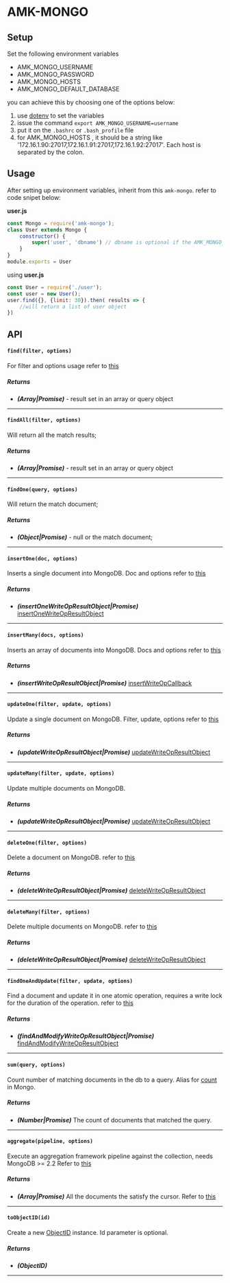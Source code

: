 # AMK-MONGO

## Setup
Set the following environment variables
- AMK_MONGO_USERNAME
- AMK_MONGO_PASSWORD
- AMK_MONGO_HOSTS
- AMK_MONGO_DEFAULT_DATABASE

you can achieve this by choosing one of the options below:
1. use [dotenv](https://github.com/motdotla/dotenv) to set the variables
2. issue the command ``` export AMK_MONGO_USERNAME=username ```
3. put it on the ``` .bashrc ``` or ```.bash_profile``` file
4. for AMK_MONGO_HOSTS , it should be a string like '172.16.1.90:27017,172.16.1.91:27017,172.16.1.92:27017'. Each host is separated by the colon.

## Usage

After setting up environment variables, inherit from this `amk-mongo`. refer to code snipet below:

**user.js**
```js
const Mongo = require('amk-mongo');
class User extends Mongo {
    constructor() {
        super('user', 'dbname') // dbname is optional if the AMK_MONGO_DEFAULT_DATABASE has been set.
    }
}
module.exports = User
```

using **user.js**
```js
const User = require('./user');
const user = new User();
user.find({}, {limit: 30}).then( results => {
    //will return a list of user object
})
```

## API

#### ```find(filter, options)```
For filter and options usage refer to [this](http://mongodb.github.io/node-mongodb-native/3.0/api/Collection.html#find)

##### Returns
* **_(Array|Promise)_** - result set in an array or query object
---
#### ```findAll(filter, options)```
Will return all the match results;
##### Returns
* **_(Array|Promise)_** - result set in an array or query object
---
#### ```findOne(query, options)```
Will return the match document;
##### Returns
* **_(Object|Promise)_** - null or the match document;
---
#### ```insertOne(doc, options)```
Inserts a single document into MongoDB. Doc and options refer to [this](http://mongodb.github.io/node-mongodb-native/3.0/api/Collection.html#insertOne)
##### Returns
* **_(insertOneWriteOpResultObject|Promise)_** [insertOneWriteOpResultObject](http://mongodb.github.io/node-mongodb-native/3.0/api/Collection.html#~insertOneWriteOpResult)
---
#### ```insertMany(docs, options)```
Inserts an array of documents into MongoDB. Docs and options refer to [this](http://mongodb.github.io/node-mongodb-native/3.0/api/Collection.html#insertMany)
##### Returns
* **_(insertWriteOpResultObject|Promise)_** [insertWriteOpCallback](http://mongodb.github.io/node-mongodb-native/3.0/api/Collection.html#~insertWriteOpResult)
---
#### ```updateOne(filter, update, options)```
Update a single document on MongoDB. Filter, update, options refer to [this](http://mongodb.github.io/node-mongodb-native/3.0/api/Collection.html#updateOne)
##### Returns
* **_(updateWriteOpResultObject|Promise)_** [updateWriteOpResultObject](http://mongodb.github.io/node-mongodb-native/3.0/api/Collection.html#~updateWriteOpResult)
---
#### ```updateMany(filter, update, options)```
Update multiple documents on MongoDB. 
##### Returns
* **_(updateWriteOpResultObject|Promise)_**  [updateWriteOpResultObject](http://mongodb.github.io/node-mongodb-native/3.0/api/Collection.html#~updateWriteOpResult)
---
#### ```deleteOne(filter, options)```
Delete a document on MongoDB. refer to [this](http://mongodb.github.io/node-mongodb-native/3.0/api/Collection.html#deleteOne)
##### Returns
* **_(deleteWriteOpResultObject|Promise)_**  [deleteWriteOpResultObject](http://mongodb.github.io/node-mongodb-native/3.0/api/Collection.html#~deleteWriteOpResult)
---
#### ```deleteMany(filter, options)```
Delete multiple documents on MongoDB. refer to [this](http://mongodb.github.io/node-mongodb-native/3.0/api/Collection.html#deleteMany)
##### Returns
* **_(deleteWriteOpResultObject|Promise)_**  [deleteWriteOpResultObject](http://mongodb.github.io/node-mongodb-native/3.0/api/Collection.html#~deleteWriteOpResult)
---
#### ```findOneAndUpdate(filter, update, options)```
Find a document and update it in one atomic operation, requires a write lock for the duration of the operation. refer to [this](http://mongodb.github.io/node-mongodb-native/3.0/api/Collection.html#findOneAndUpdate)
##### Returns
* **_(findAndModifyWriteOpResultObject|Promise)_**  [findAndModifyWriteOpResultObject](http://mongodb.github.io/node-mongodb-native/3.0/api/Collection.html#~findAndModifyWriteOpResult)
---
#### ```sum(query, options)```
Count number of matching documents in the db to a query. Alias for [count](http://mongodb.github.io/node-mongodb-native/3.0/api/Collection.html#count) in Mongo.
##### Returns
* **_(Number|Promise)_** The count of documents that matched the query.
---
#### ```aggregate(pipeline, options)```
Execute an aggregation framework pipeline against the collection, needs MongoDB >= 2.2
Refer to [this](http://mongodb.github.io/node-mongodb-native/3.0/api/Collection.html#aggregate)
##### Returns
* **_(Array|Promise)_** All the documents the satisfy the cursor. Refer to [this](http://mongodb.github.io/node-mongodb-native/3.0/api/AggregationCursor.html#~toArrayResultCallback)
---
#### ```toObjectID(id)```
Create a new [ObjectID](http://mongodb.github.io/node-mongodb-native/3.0/api/ObjectID.html) instance. Id parameter is optional.
##### Returns
* **_(ObjectID)_** 
---


